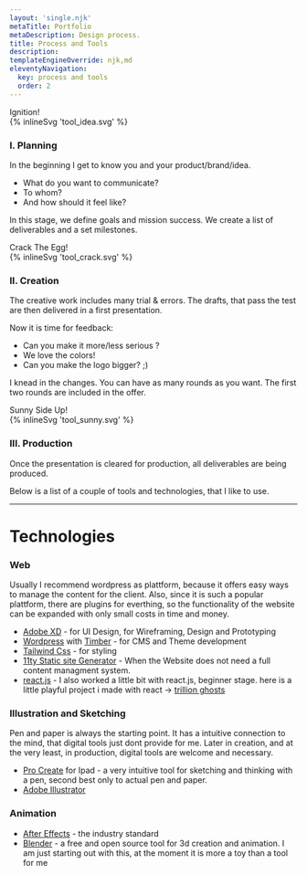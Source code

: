 ```yaml
---
layout: 'single.njk'
metaTitle: Portfolio
metaDescription: Design process.
title: Process and Tools
description:
templateEngineOverride: njk,md
eleventyNavigation:
  key: process and tools
  order: 2
---
```


<!-- step 1 -->
<div class="grid grid-cols-1 lg:grid-cols-3 gap-8 py-24 md:py-36">
  <div id="idea">
    <span class="text-purple-700 text-3xl italic block text-center">Ignition!</span>
    <div class="mx-auto mb-12 w-48 h-48 text-purple-600 dark:text-purple-500">
      {% inlineSvg 'tool_idea.svg' %}
    </div>
  
### I. Planning
In the beginning I get to know you and your product/brand/idea.
- What do you want to communicate?
- To whom?
- And how should it feel like?
  
In this stage, we define goals and mission success. We create a list of deliverables and a set milestones. 

  </div>
<!-- step 2 -->
  <div id="crack">
    <span class="text-purple-700 text-3xl italic block text-center">Crack The Egg!</span>
    <div class="mx-auto mb-12 w-48 h-48 text-purple-600 dark:text-purple-500">
      {% inlineSvg 'tool_crack.svg' %}
    </div>

### II. Creation
The creative work includes many trial & errors. The drafts, that pass the test are then delivered in a first presentation.

Now it is time for feedback:
- Can you make it more/less serious ?
- We love the colors!
- Can you make the logo bigger? ;)

I knead in the changes. You can have as many rounds as you want. The first two rounds are included in the offer.

  </div>
<!-- step 3 -->
  <div id="sunny">
    <span class="text-purple-700 text-3xl italic block text-center">Sunny Side Up!</span>
    <div class="mx-auto mb-12 w-48 h-48 text-purple-600 dark:text-purple-500">
      {% inlineSvg 'tool_sunny.svg' %}
    </div>


### III. Production
Once the presentation is cleared for production, all deliverables are being produced.
   
Below is a list of a couple of tools and technologies, that I like to use.

  </div>
</div>


---

 
<h1 class="text-3xl text-center">Technologies</h1>

### Web
Usually I recommend wordpress as plattform, because it offers easy ways to manage the content for the client. Also, since it is such a popular plattform, there are plugins for everthing, so the functionality of the website can be expanded with only small costs in time and money.

- [Adobe XD](https://www.adobe.com/de/products/xd.html)  - for UI Design, for Wireframing, Design and Prototyping
- [Wordpress](https://www.wordpress.org) with [Timber](https://upstatement.com/timber/) - for CMS and Theme development
- [Tailwind Css](https://tailwindcss.com/) - for styling
- [11ty Static site Generator](https://www.11ty.dev/) - When the Website does not need a full content managment system.
- [react.js](https://reactjs.org/) - I also worked a little bit with react.js, beginner stage. here is a little playful project i made with react -> [trillion ghosts](http://trillionghosts.malteeuler.com)

### Illustration and Sketching
Pen and paper is always the starting point. It has a intuitive connection to the mind, that digital tools just dont provide for me. Later in creation, and at the very least, in production, digital tools are welcome and necessary.

- [Pro Create](https://procreate.art/) for Ipad - a very intuitive tool for sketching and thinking with a pen, second best only to actual pen and paper.
- [Adobe Illustrator](https://www.adobe.com/de/products/illustrator.html/) 

### Animation
- [After Effects](https://www.adobe.com/de/products/aftereffects.html) - the industry standard
- [Blender](https://www.blender.org/) - a free and open source tool for 3d creation and animation. I am just starting out with this, at the moment it is more a toy than a tool for me
